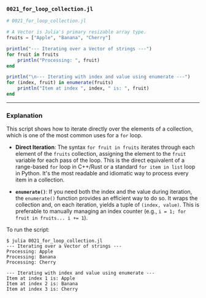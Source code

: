 ### `0021_for_loop_collection.jl`

```julia
# 0021_for_loop_collection.jl

# A Vector is Julia's primary resizable array type.
fruits = ["Apple", "Banana", "Cherry"]

println("--- Iterating over a Vector of strings ---")
for fruit in fruits
    println("Processing: ", fruit)
end

println("\n--- Iterating with index and value using enumerate ---")
for (index, fruit) in enumerate(fruits)
    println("Item at index ", index, " is: ", fruit)
end
```

-----

### Explanation

This script shows how to iterate directly over the elements of a collection, which is one of the most common uses for a `for` loop.

  * **Direct Iteration**: The syntax `for fruit in fruits` iterates through each element of the `fruits` collection, assigning the element to the `fruit` variable for each pass of the loop. This is the direct equivalent of a range-based `for` loop in C++/Rust or a standard `for item in list` loop in Python. It's the most readable and idiomatic way to process every item in a collection.

  * **`enumerate()`**: If you need both the index and the value during iteration, the `enumerate()` function provides an efficient way to do so. It wraps the collection and, on each iteration, yields a tuple of `(index, value)`. This is preferable to manually managing an index counter (e.g., `i = 1; for fruit in fruits... i += 1`).

To run the script:

```shell
$ julia 0021_for_loop_collection.jl
--- Iterating over a Vector of strings ---
Processing: Apple
Processing: Banana
Processing: Cherry

--- Iterating with index and value using enumerate ---
Item at index 1 is: Apple
Item at index 2 is: Banana
Item at index 3 is: Cherry
```
